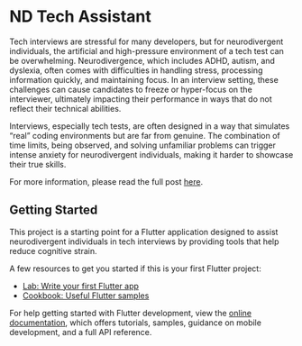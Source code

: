 # ND Tech Assistant

Tech interviews are stressful for many developers, but for neurodivergent individuals, the artificial and high-pressure environment of a tech test can be overwhelming. Neurodivergence, which includes ADHD, autism, and dyslexia, often comes with difficulties in handling stress, processing information quickly, and maintaining focus. In an interview setting, these challenges can cause candidates to freeze or hyper-focus on the interviewer, ultimately impacting their performance in ways that do not reflect their technical abilities.

Interviews, especially tech tests, are often designed in a way that simulates “real” coding environments but are far from genuine. The combination of time limits, being observed, and solving unfamiliar problems can trigger intense anxiety for neurodivergent individuals, making it harder to showcase their true skills.

For more information, please read the full post [here](https://example.com/full-post-link).

## Getting Started

This project is a starting point for a Flutter application designed to assist neurodivergent individuals in tech interviews by providing tools that help reduce cognitive strain.

A few resources to get you started if this is your first Flutter project:

- [Lab: Write your first Flutter app](https://docs.flutter.dev/get-started/codelab)
- [Cookbook: Useful Flutter samples](https://docs.flutter.dev/cookbook)

For help getting started with Flutter development, view the
[online documentation](https://docs.flutter.dev/), which offers tutorials,
samples, guidance on mobile development, and a full API reference.
